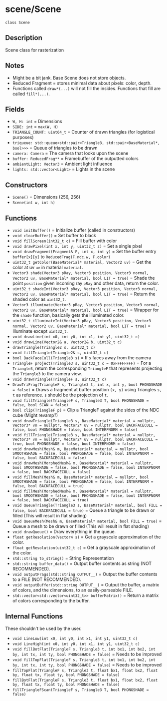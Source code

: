 # scene/Scene

`class Scene`

## Description

Scene class for rasterization

## Notes

- Might be a bit jank. Base Scene does not store objects.
- Reduced Fragment = stores minimal data about pixels: color, depth.
- Functions called `draw*(...)` will not fill the insides. Functions that fill are called `fill*(...)`. 

## Fields

- `W, H: int` = Dimensions
- `SIDE: int` = `max(W, H)`
- `TRIANGLE_COUNT: uint64_t` = Counter of drawn triangles (for logistical purposes)
- `triqueue: std::queue<std::pair<Triangle3, std::pair<BaseMaterial*, bool>>>` = Queue of triangles to be drawn
- `camera: Camera` = The camera that looks upon the scene
- `buffer: ReducedFrag**` = Framebuffer of the outputted colors
- `ambientLight: Vector3` = Ambient light influence
- `lights: std::vector<Light>` = Lights in the scene

## Constructors

- `Scene()` = Dimensions (256, 256)
- `Scene(int w, int h)`

## Functions

- `void initBuffer()` = Initialize buffer (called in constructors)
- `void clearBuffer()` = Set buffer to black
- `void fillScreen(int32_t c)` = Fill buffer with color
- `void drawPixel(int x, int y, uint32_t z)` = Set a single pixel
- `void drawFragment(Fragment& F, int x, int y)` = Set the buffer entry `buffer[x][y]` to `ReducedFrag(F.ndc.w, F.color)`
- `uint32_t getColor(BaseMaterial* material, Vector2 uv)` = Get the color at uv `uv` in material `material`.
- `Vector3 shade(Vector3 pRay, Vector3 position, Vector3 normal, Vector2 uv, BaseMaterial* material, bool LIT = true)` = Shade the point `position` given incoming ray `pRay` and other data, return the color.
- `uint32_t shadeInt(Vector3 pRay, Vector3 position, Vector3 normal, Vector2 uv, BaseMaterial* material, bool LIT = true)` = Return the shaded color as `uint32_t`.
- `Vector3 illuminate(Vector3 pRay, Vector3 position, Vector3 normal, Vector2 uv, BaseMaterial* material, bool LIT = true)` = Wrapper for the `shade` function, basically gets the illuminated color.
- `uint32_t illuminateInt(Vector3 pRay, Vector3 position, Vector3 normal, Vector2 uv, BaseMaterial* material, bool LIT = true)` = Illuminate except `uint32_t`.
- `void drawLine(int x0, int y0, int x1, int y1, uint32_t c)`
- `void drawLine(Vector2& a, Vector2& b, uint32_t c)`
- `drawTriangle(Triangle2 s, uint32_t c)`
- `void fillTriangle(Triangle2& s, uint32_t c)`
- `bool BackFaceCull(Triangle3 s)` = If `s` faces away from the camera
- `TriangleF project(Triangle3 s, uint32_t c = 0xFFFFFFFF)` = For a `Triangle3`, return the corresponding `TriangleF` that represents projecting the `Triangle3` to the camera view.
- `void drawTriangle(TriangleF s, uint32_t c)`
- `DrawTriFrag(TriangleF s, Triangle3 t, int x, int y, bool PHONGSHADE = false)` = Draws a fragment at buffer position `(x, y)` using Triangles `s, t` as reference. `s` should be the projection of `t`.
- `void fillTriangle(TriangleF s, Triangle3 T, bool PHONGSHADE = false, bool SCAN = false)`
- `bool clip(TriangleF p)` = Clip a TriangleF against the sides of the NDC cube (Might revamp?)
- `void drawTriangle(Triangle3 s, BaseMaterial* material = nullptr, Vector3* vn = nullptr, Vector2* uv = nullptr, bool BACKFACECULL = false, bool PHONGSHADE = false, bool INTERPNORM = false)`
- `void fillTriangle(Triangle3 s, BaseMaterial* material = nullptr, Vector3* vn = nullptr, Vector2* uv = nullptr, bool BACKFACECULL = true, bool PHONGSHADE = false, bool INTERPNORM = false)`
- `void drawMesh(Mesh& m, BaseMaterial* material = nullptr, bool SMOOTHSHADE = false, bool PHONGSHADE = false, bool INTERPNORM = false, bool BACKFACECULL = false)`
- `void drawMesh(MorphedMesh& m, BaseMaterial* material = nullptr, bool SMOOTHSHADE = false, bool PHONGSHADE = false, bool INTERPNORM = false, bool BACKFACECULL = false)`
- `void fillMesh(Mesh& m, BaseMaterial* material = nullptr, bool SMOOTHSHADE = false, bool PHONGSHADE = false, bool INTERPNORM = false, bool BACKFACECULL = true)`
- `void fillMesh(MorphedMesh& m, BaseMaterial* material = nullptr, bool SMOOTHSHADE = false, bool PHONGSHADE = false, bool INTERPNORM = false, bool BACKFACECULL = true)`
- `void QueueTriangle(Triangle3 s, BaseMaterial* material, bool FILL = false, bool BACKFACECULL = true)` = Queue a triangle to be drawn or filled (This will result in flat shading)
- `void QueueMesh(Mesh& m, BaseMaterial* material, bool FILL = true)` = Queue a mesh to be drawn or filled (This will result in flat shading)
- `void drawQueue()` = Draw everything in the queue.
- `float getResolution(Vector4 s)` = Get a grayscale approximation of the color.
- `float getResolution(uint32_t c)` = Get a grayscale approximation of the color.
- `std::string to_string()` = String Representation
- `std::string buffer_data()` = Output buffer contents as string (NOT RECOMMENDED).
- `void outputFrags(std::string OUTPUT__)` = Output the buffer contents to a FILE (NOT RECOMMENDED).
- `void outputBuffer(std::string OUTPUT__)` = Output the buffer, a matrix of colors, and the dimensions, to an easily-parseable FILE.
- `std::vector<std::vector<uint32_t>> bufferMatrix()` = Return a matrix of colors corresponding to the buffer.

## Internal Functions

These shouldn't be used by the user.

- `void LineLow(int x0, int y0, int x1, int y1, uint32_t c)`
- `void LineHigh(int x0, int y0, int x1, int y1, uint32_t c)`
- `void fillBotFlat(TriangleF s, Triangle3 t, int bx1, int bx2, int by, int tx, int ty, bool PHONGSHADE = false)` = Needs to be improved
- `void fillTopFlat(TriangleF s, Triangle3 t, int bx1, int bx2, int by, int tx, int ty, bool PHONGSHADE = false)` = Needs to be improved
- `fillTopFlat(TriangleF s, Triangle3 t, float bx1, float bx2, float by, float tx, float ty, bool PHONGSHADE = false)`
- `fillBotFlat(TriangleF s, Triangle3 t, float bx1, float bx2, float by, float tx, float ty, bool PHONGSHADE = false)`
- `fillTriangleFScan(TriangleF s, Triangle3 T, bool PHONGSHADE = false)`